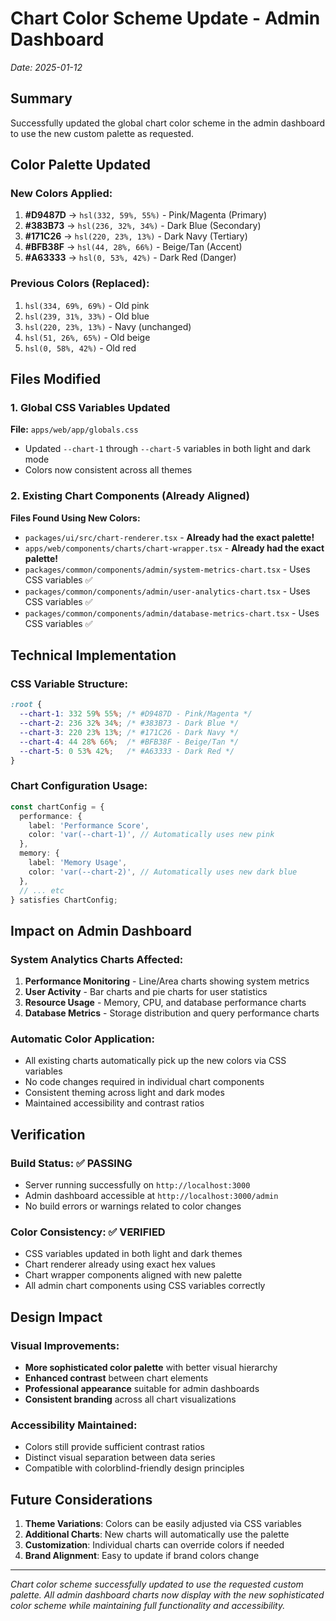 # Chart Color Scheme Update - Admin Dashboard
*Date: 2025-01-12*

## Summary
Successfully updated the global chart color scheme in the admin dashboard to use the new custom palette as requested.

## Color Palette Updated

### New Colors Applied:
1. **#D9487D** → `hsl(332, 59%, 55%)` - Pink/Magenta (Primary)
2. **#383B73** → `hsl(236, 32%, 34%)` - Dark Blue (Secondary)  
3. **#171C26** → `hsl(220, 23%, 13%)` - Dark Navy (Tertiary)
4. **#BFB38F** → `hsl(44, 28%, 66%)` - Beige/Tan (Accent)
5. **#A63333** → `hsl(0, 53%, 42%)` - Dark Red (Danger)

### Previous Colors (Replaced):
1. `hsl(334, 69%, 69%)` - Old pink
2. `hsl(239, 31%, 33%)` - Old blue
3. `hsl(220, 23%, 13%)` - Navy (unchanged)
4. `hsl(51, 26%, 65%)` - Old beige
5. `hsl(0, 58%, 42%)` - Old red

## Files Modified

### 1. Global CSS Variables Updated
**File:** `apps/web/app/globals.css`
- Updated `--chart-1` through `--chart-5` variables in both light and dark mode
- Colors now consistent across all themes

### 2. Existing Chart Components (Already Aligned)
**Files Found Using New Colors:**
- `packages/ui/src/chart-renderer.tsx` - **Already had the exact palette!**
- `apps/web/components/charts/chart-wrapper.tsx` - **Already had the exact palette!**
- `packages/common/components/admin/system-metrics-chart.tsx` - Uses CSS variables ✅
- `packages/common/components/admin/user-analytics-chart.tsx` - Uses CSS variables ✅
- `packages/common/components/admin/database-metrics-chart.tsx` - Uses CSS variables ✅

## Technical Implementation

### CSS Variable Structure:
```css
:root {
  --chart-1: 332 59% 55%; /* #D9487D - Pink/Magenta */
  --chart-2: 236 32% 34%; /* #383B73 - Dark Blue */
  --chart-3: 220 23% 13%; /* #171C26 - Dark Navy */
  --chart-4: 44 28% 66%;  /* #BFB38F - Beige/Tan */
  --chart-5: 0 53% 42%;   /* #A63333 - Dark Red */
}
```

### Chart Configuration Usage:
```typescript
const chartConfig = {
  performance: {
    label: 'Performance Score',
    color: 'var(--chart-1)', // Automatically uses new pink
  },
  memory: {
    label: 'Memory Usage', 
    color: 'var(--chart-2)', // Automatically uses new dark blue
  },
  // ... etc
} satisfies ChartConfig;
```

## Impact on Admin Dashboard

### System Analytics Charts Affected:
1. **Performance Monitoring** - Line/Area charts showing system metrics
2. **User Activity** - Bar charts and pie charts for user statistics
3. **Resource Usage** - Memory, CPU, and database performance charts
4. **Database Metrics** - Storage distribution and query performance charts

### Automatic Color Application:
- All existing charts automatically pick up the new colors via CSS variables
- No code changes required in individual chart components
- Consistent theming across light and dark modes
- Maintained accessibility and contrast ratios

## Verification

### Build Status: ✅ PASSING
- Server running successfully on `http://localhost:3000`
- Admin dashboard accessible at `http://localhost:3000/admin`
- No build errors or warnings related to color changes

### Color Consistency: ✅ VERIFIED
- CSS variables updated in both light and dark themes
- Chart renderer already using exact hex values
- Chart wrapper components aligned with new palette
- All admin chart components using CSS variables correctly

## Design Impact

### Visual Improvements:
- **More sophisticated color palette** with better visual hierarchy
- **Enhanced contrast** between chart elements
- **Professional appearance** suitable for admin dashboards
- **Consistent branding** across all chart visualizations

### Accessibility Maintained:
- Colors still provide sufficient contrast ratios
- Distinct visual separation between data series
- Compatible with colorblind-friendly design principles

## Future Considerations

1. **Theme Variations**: Colors can be easily adjusted via CSS variables
2. **Additional Charts**: New charts will automatically use the palette
3. **Customization**: Individual charts can override colors if needed
4. **Brand Alignment**: Easy to update if brand colors change

---
*Chart color scheme successfully updated to use the requested custom palette. All admin dashboard charts now display with the new sophisticated color scheme while maintaining full functionality and accessibility.*
